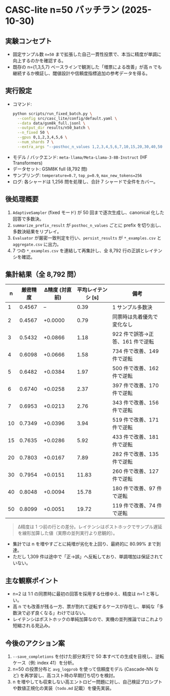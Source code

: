 # CASC-lite n=50 バッチラン (2025-10-30)

## 実験コンセプト
- 固定サンプル数 `n=50` まで拡張した自己一貫性投票で、本当に精度が単調に向上するのかを確認する。
- 既存の n={1,3,5,7} ベースラインで観測した「増票による改善」が高 n でも継続するか検証し、閾値設計や信頼度指標追加の参考データを得る。

## 実行設定
- コマンド:
  ```bash
  python scripts/run_fixed_batch.py \
    --config src/casc_lite/config/default.yaml \
    --data data/gsm8k_full.jsonl \
    --output_dir results/n50_batch \
    --n_fixed 50 \
    --gpus 0,1,2,3,4,5,6 \
    --num_shards 7 \
    --extra_args "--posthoc_n_values 1,2,3,4,5,6,7,10,15,20,30,40,50 --save_entropy_tokens 32"
  ```
- モデル / バックエンド: `meta-llama/Meta-Llama-3-8B-Instruct` (HF Transformers)
- データセット: GSM8K full (8,792 問)
- サンプリング: `temperature=0.7`, `top_p=0.9`, `max_new_tokens=256`
- ログ: 各シャードは 1,256 問を処理し、合計 7 シャードで全件をカバー。

## 後処理概要
1. `AdaptiveSampler` (fixed モード) が 50 回まで逐次生成し、canonical 化した回答で多数決。
2. `summarize_prefix_result` が `posthoc_n_values` ごとに prefix を切り出し、多数決結果をリプレイ。
3. `Evaluator` が厳密一致判定を行い、`persist_results` が `*_examples.csv` と `aggregate.csv` に出力。
4. 7 つの `*_examples.csv` を連結して再集計し、全 8,792 行の正誤とレイテンシを確認。

## 集計結果（全 8,792 問）
| n | 厳密精度 | Δ精度 (対直前) | 平均レイテンシ [s] | 備考 |
|---|---------|---------------|--------------------|------|
| 1 | 0.4567 | –           | 0.39 | 1 サンプル多数決 |
| 2 | 0.4567 | +0.0000 | 0.79 | 同票時は先着優先で変化なし |
| 3 | 0.5432 | +0.0866 | 1.18 | 922 件で誤答→正答、161 件で逆転 |
| 4 | 0.6098 | +0.0666 | 1.58 | 734 件で改善、149 件で逆転 |
| 5 | 0.6482 | +0.0384 | 1.97 | 500 件で改善、162 件で逆転 |
| 6 | 0.6740 | +0.0258 | 2.37 | 397 件で改善、170 件で逆転 |
| 7 | 0.6953 | +0.0213 | 2.76 | 343 件で改善、156 件で逆転 |
| 10 | 0.7349 | +0.0396 | 3.94 | 519 件で改善、171 件で逆転 |
| 15 | 0.7635 | +0.0286 | 5.92 | 433 件で改善、181 件で逆転 |
| 20 | 0.7803 | +0.0167 | 7.89 | 282 件で改善、135 件で逆転 |
| 30 | 0.7954 | +0.0151 | 11.83 | 260 件で改善、127 件で逆転 |
| 40 | 0.8048 | +0.0094 | 15.78 | 180 件で改善、97 件で逆転 |
| 50 | 0.8099 | +0.0051 | 19.72 | 119 件で改善、74 件で逆転 |

> Δ精度は 1 つ前の行との差分。レイテンシはポストホックでサンプル遅延を線形加算した値（実際の並列実行より悲観的）。

- 集計では n を増やすごとに純増が劣化を上回り、最終的に 80.99% まで到達。
- ただし 1,309 件は途中で「正→誤」へ反転しており、単調増加は保証されていない。

## 主な観察ポイント
- n=2 は 1:1 の同票時に最初の回答を採用する仕様ゆえ、精度は n=1 と等しい。
- 高 n でも改善が残る一方、票が割れて逆転するケースが存在し、単純な「多数決で必ず良くなる」わけではない。
- レイテンシはポストホックの単純加算なので、実機の並列推論ではこれより短縮される見込み。

## 今後のアクション案
1. `--save_completions` を付けた部分実行で 50 本すべての生成を目視し、逆転ケース（例: index 41）を分析。
2. n=50 の投票分布と `avg_logprob` を使って信頼度モデル (Cascade-NN など) を再学習し、高コスト時の早期打ち切りを検討。
3. n を増やしても収束しない高エントロピー問題に対し、自己検証プロンプトや数値正規化の実装（`todo.md` 記載）を優先実装。
